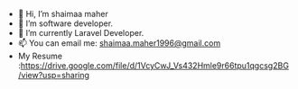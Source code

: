 - 👋 Hi, I’m shaimaa maher
- 👀 I’m software developer.
- 🌱 I’m currently Laravel Developer.
- 📫 You can email me: shaimaa.maher1996@gmail.com
- My Resume :https://drive.google.com/file/d/1VcyCwJ_Vs432Hmle9r66tpu1qgcsg2BG/view?usp=sharing

<!---
shaimaa-maher/shaimaa-maher is a ✨ special ✨ repository because its `README.md` (this file) appears on your GitHub profile.
You can click the Preview link to take a look at your changes.
--->
